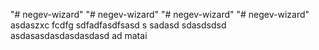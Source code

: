 "# negev-wizard" 
"# negev-wizard" 
"# negev-wizard" 
"# negev-wizard" 
asdaszxc
fcdfg
sdfadfasdfsasd
s
sadasd
sdasdsdsd
asdasasdasdasdasdasd
ad matai
